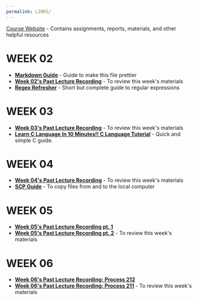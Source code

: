 ```yaml
---
permalink: LINKS/
---
```


[Course Website](https://os.vlsm.org/) - Contains assignments, reports, materials, and other helpful resources

# WEEK 02
- [**Markdown Guide**](https://www.markdownguide.org/basic-syntax/) - Guide to make this file prettier
- [**Week 02's Past Lecture Recording**](https://www.youtube.com/watch?v=QpmAKN9j2ks) - To review this week's materials
- [**Regex Refresher**](https://www.youtube.com/watch?v=bgBWp9EIlMM) - Short but complete guide to regular expressions

# WEEK 03
- [**Week 03's Past Lecture Recording**](https://www.youtube.com/watch?v=PBkZynNIZWk) - To review this week's materials
- [**Learn C Language In 10 Minutes!! C Language Tutorial**](https://www.youtube.com/watch?v=dTp0c41XnrQ) - Quick and simple C guide.

# WEEK 04
- [**Week 04's Past Lecture Recording**](https://www.youtube.com/watch?v=uFj7mKNq1t0) - To review this week's materials
- [**SCP Guide**](https://medium.com/@tericcabrel/how-to-copy-files-over-ssh-8aff6b7c560f) - To copy files from and to the local computer

# WEEK 05
- [**Week 05's Past Lecture Recording pt. 1**](https://youtu.be/E7pmf5pySTM)
- [**Week 05's Past Lecture Recording pt. 2**](https://youtu.be/y0LkcoFO1jU) - To review this week's materials

# WEEK 06
- [**Week 06's Past Lecture Recording: Process 212**](https://youtu.be/-pL2fAdb7Kw)
- [**Week 06's Past Lecture Recording: Process 211**](https://youtu.be/fwAU6pyb6Tk) - To review this week's materials

